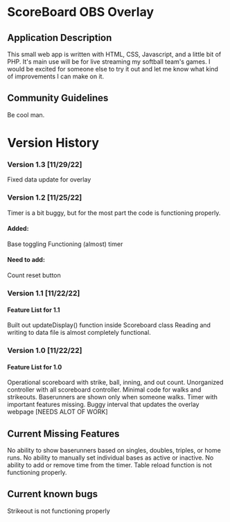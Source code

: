 # ScoreBoard OBS Overlay

## Application Description
This small web app is written with HTML, CSS, Javascript, and a little bit of PHP. It's main use will be for live streaming my softball team's games. I would be excited for someone else to try it out and let me know what kind of improvements I can make on it.

## Community Guidelines
Be cool man.


# Version History


### Version 1.3 [11/29/22]
Fixed data update for overlay

### Version 1.2 [11/25/22]

Timer is a bit buggy, but for the most part the code is functioning properly.

#### Added:
Base toggling
Functioning (almost) timer

#### Need to add:
Count reset button

### Version 1.1 [11/22/22]
#### Feature List for 1.1
Built out updateDisplay() function inside Scoreboard class
Reading and writing to data file is almost completely functional.


### Version 1.0 [11/22/22]
#### Feature List for 1.0
Operational scoreboard with strike, ball, inning, and out count.
Unorganized controller with all scoreboard controller.
Minimal code for walks and strikeouts.
Baserunners are shown only when someone walks.
Timer with important features missing.
Buggy interval that updates the overlay webpage [NEEDS ALOT OF WORK]

## Current Missing Features
No ability to show baserunners based on singles, doubles, triples, or home runs.
No ability to manually set individual bases as active or inactive.
No ability to add or remove time from the timer.
Table reload function is not functioning properly.

## Current known bugs
Strikeout is not functioning properly